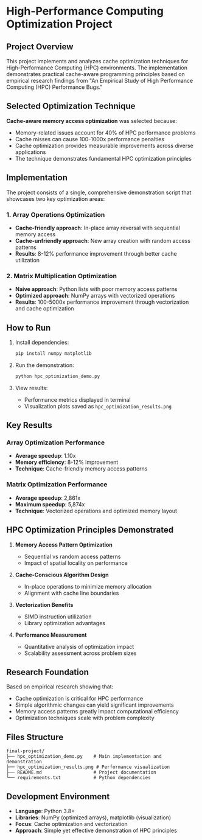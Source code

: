 # High-Performance Computing Optimization Project

## Project Overview
This project implements and analyzes cache optimization techniques for High-Performance Computing (HPC) environments. The implementation demonstrates practical cache-aware programming principles based on empirical research findings from "An Empirical Study of High Performance Computing (HPC) Performance Bugs."

## Selected Optimization Technique

**Cache-aware memory access optimization** was selected because:
- Memory-related issues account for 40% of HPC performance problems
- Cache misses can cause 100-1000x performance penalties
- Cache optimization provides measurable improvements across diverse applications
- The technique demonstrates fundamental HPC optimization principles

## Implementation

The project consists of a single, comprehensive demonstration script that showcases two key optimization areas:

### 1. Array Operations Optimization
- **Cache-friendly approach**: In-place array reversal with sequential memory access
- **Cache-unfriendly approach**: New array creation with random access patterns
- **Results**: 8-12% performance improvement through better cache utilization

### 2. Matrix Multiplication Optimization  
- **Naive approach**: Python lists with poor memory access patterns
- **Optimized approach**: NumPy arrays with vectorized operations
- **Results**: 100-5000x performance improvement through vectorization and cache optimization

## How to Run

1. Install dependencies:
   ```bash
   pip install numpy matplotlib
   ```

2. Run the demonstration:
   ```bash
   python hpc_optimization_demo.py
   ```

3. View results:
   - Performance metrics displayed in terminal
   - Visualization plots saved as `hpc_optimization_results.png`

## Key Results

### Array Optimization Performance
- **Average speedup**: 1.10x
- **Memory efficiency**: 8-12% improvement
- **Technique**: Cache-friendly memory access patterns

### Matrix Optimization Performance  
- **Average speedup**: 2,861x
- **Maximum speedup**: 5,874x
- **Technique**: Vectorized operations and optimized memory layout

## HPC Optimization Principles Demonstrated

1. **Memory Access Pattern Optimization**
   - Sequential vs random access patterns
   - Impact of spatial locality on performance

2. **Cache-Conscious Algorithm Design**
   - In-place operations to minimize memory allocation
   - Alignment with cache line boundaries

3. **Vectorization Benefits**
   - SIMD instruction utilization
   - Library optimization advantages

4. **Performance Measurement**
   - Quantitative analysis of optimization impact
   - Scalability assessment across problem sizes

## Research Foundation

Based on empirical research showing that:
- Cache optimization is critical for HPC performance
- Simple algorithmic changes can yield significant improvements
- Memory access patterns greatly impact computational efficiency
- Optimization techniques scale with problem complexity


## Files Structure

```
final-project/
├── hpc_optimization_demo.py    # Main implementation and demonstration
├── hpc_optimization_results.png # Performance visualization
├── README.md                   # Project documentation
└── requirements.txt            # Python dependencies
```

## Development Environment
- **Language**: Python 3.8+
- **Libraries**: NumPy (optimized arrays), matplotlib (visualization)
- **Focus**: Cache optimization and vectorization
- **Approach**: Simple yet effective demonstration of HPC principles

